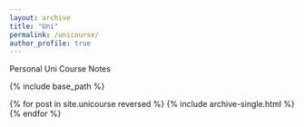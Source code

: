 ```yaml
---
layout: archive
title: "Uni"
permalink: /unicourse/
author_profile: true
---
```



<div class="wordwrap">Personal Uni Course Notes</div>

{% include base_path %}

<!-- 循环渲染笔记列表 -->
{% for post in site.unicourse reversed %}
  {% include archive-single.html %}
{% endfor %}
